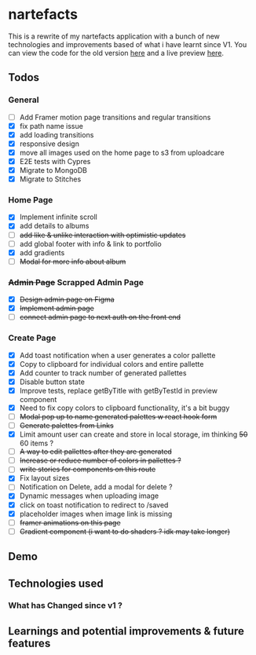 # nartefacts

This is a rewrite of my nartefacts application with a bunch of new technologies and improvements based of what i have learnt since V1. You can view the code for the old version [here](https://github.com/KXLAA/nartefacts-js) and a live preview [here](https://nartefacts.vercel.app/).

## Todos

### General

- [ ] Add Framer motion page transitions and regular transitions
- [x] fix path name issue
- [x] add loading transitions
- [x] responsive design
- [x] move all images used on the home page to s3 from uploadcare
- [x] E2E tests with Cypres
- [x] Migrate to MongoDB
- [x] Migrate to Stitches

### Home Page

- [x] Implement infinite scroll
- [x] add details to albums
- [ ] ~~add like & unlike interaction with optimistic updates~~
- [ ] add global footer with info & link to portfolio
- [x] add gradients
- [ ] ~~Modal for more info about album~~

### ~~Admin Page~~ Scrapped Admin Page

- [x] ~~Design admin page on Figma~~
- [x] ~~Implement admin page~~
- [ ] ~~connect admin page to next auth on the front end~~

### Create Page

- [x] Add toast notification when a user generates a color pallette
- [x] Copy to clipboard for individual colors and entire pallette
- [x] Add counter to track number of generated pallettes
- [x] Disable button state
- [x] Improve tests, replace getByTitle with getByTestId in preview component
- [x] Need to fix copy colors to clipboard functionality, it's a bit buggy
- [ ] ~~Modal pop up to name generated palettes w react hook form~~
- [ ] ~~Generate palettes from Links~~
- [x] Limit amount user can create and store in local storage, im thinking ~~50~~ 60 items ?
- [ ] ~~A way to edit pallettes after they are generated~~
- [ ] ~~Increase or reduce number of colors in pallettes ?~~
- [ ] ~~write stories for components on this route~~
- [x] Fix layout sizes
- [ ] Notification on Delete, add a modal for delete ?
- [x] Dynamic messages when uploading image
- [x] click on toast notification to redirect to /saved
- [x] placeholder images when image link is missing
- [ ] ~~framer animations on this page~~
- [ ] ~~Gradient component (i want to do shaders ? idk may take longer)~~

## Demo

<!-- <p align="center">
  <img height="300" src="https://media.giphy.com/media/WXraj8aJHXUP7kRDbJ/giphy.gif" />
</p> -->

<!-- Local Storage
https://github.com/pmndrs/zustand/issues/245#issue-749551108
https://github.com/pmndrs/zustand/pull/248 -->

## Technologies used

### What has Changed since v1 ?

## Learnings and potential improvements & future features

<!-- https://github.com/vercel/next.js/tree/canary/examples/with-apollo -->
<!-- https://medium.com/@zhamdi/server-side-rendering-ssr-using-apollo-and-next-js-ac0b2e3ea461 -->
<!-- https://github.com/apollographql/apollo-client/issues/3130#issuecomment-478409066 -->
<!--
https://stackoverflow.com/questions/57472440/how-do-i-correctly-type-the-apollo-client-defaultoptions
Execute the following command to create your project:

```bash
npx create-next-app -e https://github.com/helderburato/nextjs-boilerplate

# or

yarn create next-app -e https://github.com/helderburato/nextjs-boilerplate
```

## Getting Started

First, run the development server:

```bash
npm run dev
# or
yarn dev
```

Open [http://localhost:3000](http://localhost:3000) with your browser to see the result.

You can start editing the page by modifying `pages/index.js`. The page auto-updates as you edit the file.

[API routes](https://nextjs.org/docs/api-routes/introduction) can be accessed on [http://localhost:3000/api/hello](http://localhost:3000/api/hello). This endpoint can be edited in `pages/api/hello.js`.

The `pages/api` directory is mapped to `/api/*`. Files in this directory are treated as [API routes](https://nextjs.org/docs/api-routes/introduction) instead of React pages.

## Learn More

To learn more about Next.js, take a look at the following resources:

- [Next.js Documentation](https://nextjs.org/docs) - learn about Next.js features and API.
- [Learn Next.js](https://nextjs.org/learn) - an interactive Next.js tutorial.

You can check out [the Next.js GitHub repository](https://github.com/vercel/next.js/) - your feedback and contributions are welcome!

## Deploy on Vercel

The easiest way to deploy your Next.js app is to use the [Vercel Platform](https://vercel.com/import?utm_medium=default-template&filter=next.js&utm_source=create-next-app&utm_campaign=create-next-app-readme) from the creators of Next.js.

Check out our [Next.js deployment documentation](https://nextjs.org/docs/deployment) for more details. -->
